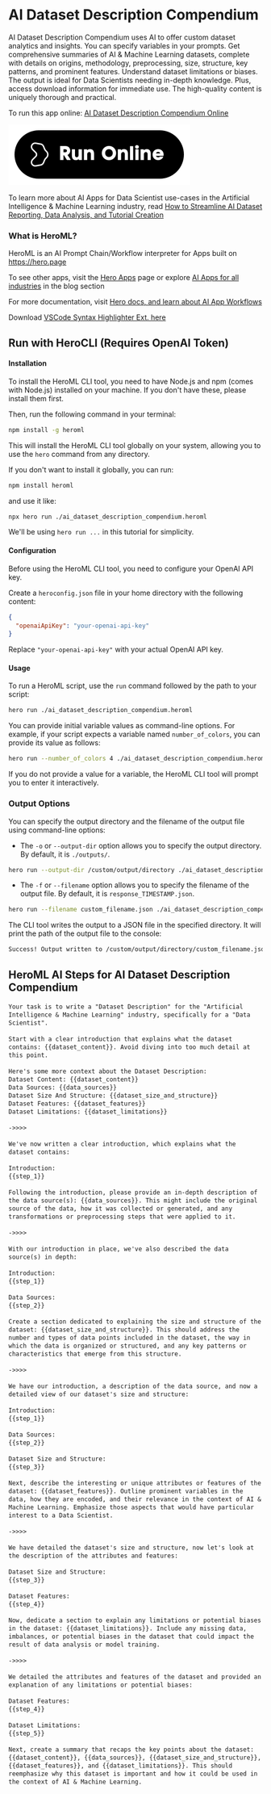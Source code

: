 # AI Dataset Description Compendium

AI Dataset Description Compendium uses AI to offer custom dataset analytics and insights. You can specify variables in your prompts. Get comprehensive summaries of AI & Machine Learning datasets, complete with details on origins, methodology, preprocessing, size, structure, key patterns, and prominent features. Understand dataset limitations or biases. The output is ideal for Data Scientists needing in-depth knowledge. Plus, access download information for immediate use. The high-quality content is uniquely thorough and practical.

To run this app online: [AI Dataset Description Compendium Online](https://hero.page/app/ai-dataset-description-compendium-ai-dataset-analytics-and-insights/n2VSxCBFKLycEzY0o1vi)

[![Run AI Dataset Description Compendium Online](/assets/run.svg)](https://hero.page/app/ai-dataset-description-compendium-ai-dataset-analytics-and-insights/n2VSxCBFKLycEzY0o1vi)

To learn more about AI Apps for Data Scientist use-cases in the Artificial Intelligence & Machine Learning industry, read [How to Streamline AI Dataset Reporting, Data Analysis, and Tutorial Creation](https://hero.page/blog/ai/artificial-intelligence-and-machine-learning/how-to-streamline-ai-dataset-reporting-data-analysis-and-tutorial-creation/170732)

### What is HeroML?
HeroML is an AI Prompt Chain/Workflow interpreter for Apps built on https://hero.page 

To see other apps, visit the [Hero Apps](https://hero.page/apps) page or explore [AI Apps for all industries](https://hero.page/blog) in the blog section

For more documentation, visit [Hero docs, and learn about AI App Workflows](https://hero.page/tutorials/introduction-to-heroml)

Download [VSCode Syntax Highlighter Ext. here](https://marketplace.visualstudio.com/items?itemName=hero-page.heroml)

## Run with HeroCLI (Requires OpenAI Token)

#### Installation

To install the HeroML CLI tool, you need to have Node.js and npm (comes with Node.js) installed on your machine. If you don't have these, please install them first. 

Then, run the following command in your terminal:

```bash
npm install -g heroml
```

This will install the HeroML CLI tool globally on your system, allowing you to use the `hero` command from any directory.

If you don't want to install it globally, you can run:

```bash
npm install heroml
```

and use it like:

```bash
npx hero run ./ai_dataset_description_compendium.heroml
```

We'll be using `hero run ...` in this tutorial for simplicity.

#### Configuration

Before using the HeroML CLI tool, you need to configure your OpenAI API key. 

Create a `heroconfig.json` file in your home directory with the following content:

```json
{
  "openaiApiKey": "your-openai-api-key"
}
```

Replace `"your-openai-api-key"` with your actual OpenAI API key.

#### Usage

To run a HeroML script, use the `run` command followed by the path to your script:

```bash
hero run ./ai_dataset_description_compendium.heroml
```

You can provide initial variable values as command-line options. For example, if your script expects a variable named `number_of_colors`, you can provide its value as follows:

```bash
hero run --number_of_colors 4 ./ai_dataset_description_compendium.heroml
```

If you do not provide a value for a variable, the HeroML CLI tool will prompt you to enter it interactively.

### Output Options

You can specify the output directory and the filename of the output file using command-line options:

- The `-o` or `--output-dir` option allows you to specify the output directory. By default, it is `./outputs/`.

```bash
hero run --output-dir /custom/output/directory ./ai_dataset_description_compendium.heroml
```

- The `-f` or `--filename` option allows you to specify the filename of the output file. By default, it is `response_TIMESTAMP.json`.

```bash
hero run --filename custom_filename.json ./ai_dataset_description_compendium.heroml
```

The CLI tool writes the output to a JSON file in the specified directory. It will print the path of the output file to the console:

```bash
Success! Output written to /custom/output/directory/custom_filename.json
```


## HeroML AI Steps for AI Dataset Description Compendium
```
Your task is to write a "Dataset Description" for the "Artificial Intelligence & Machine Learning" industry, specifically for a "Data Scientist". 

Start with a clear introduction that explains what the dataset contains: {{dataset_content}}. Avoid diving into too much detail at this point.

Here's some more context about the Dataset Description:
Dataset Content: {{dataset_content}}
Data Sources: {{data_sources}}
Dataset Size And Structure: {{dataset_size_and_structure}}
Dataset Features: {{dataset_features}}
Dataset Limitations: {{dataset_limitations}}

->>>>

We've now written a clear introduction, which explains what the dataset contains:

Introduction:
{{step_1}}

Following the introduction, please provide an in-depth description of the data source(s): {{data_sources}}. This might include the original source of the data, how it was collected or generated, and any transformations or preprocessing steps that were applied to it.

->>>>

With our introduction in place, we've also described the data source(s) in depth:

Introduction:
{{step_1}}

Data Sources:
{{step_2}}

Create a section dedicated to explaining the size and structure of the dataset: {{dataset_size_and_structure}}. This should address the number and types of data points included in the dataset, the way in which the data is organized or structured, and any key patterns or characteristics that emerge from this structure.

->>>>

We have our introduction, a description of the data source, and now a detailed view of our dataset's size and structure:

Introduction:
{{step_1}}

Data Sources:
{{step_2}}

Dataset Size and Structure:
{{step_3}}

Next, describe the interesting or unique attributes or features of the dataset: {{dataset_features}}. Outline prominent variables in the data, how they are encoded, and their relevance in the context of AI & Machine Learning. Emphasize those aspects that would have particular interest to a Data Scientist.

->>>>

We have detailed the dataset's size and structure, now let's look at the description of the attributes and features:

Dataset Size and Structure:
{{step_3}}

Dataset Features:
{{step_4}}

Now, dedicate a section to explain any limitations or potential biases in the dataset: {{dataset_limitations}}. Include any missing data, imbalances, or potential biases in the dataset that could impact the result of data analysis or model training.

->>>>

We detailed the attributes and features of the dataset and provided an explanation of any limitations or potential biases:

Dataset Features:
{{step_4}}

Dataset Limitations:
{{step_5}}

Next, create a summary that recaps the key points about the dataset: {{dataset_content}}, {{data_sources}}, {{dataset_size_and_structure}}, {{dataset_features}}, and {{dataset_limitations}}. This should reemphasize why this dataset is important and how it could be used in the context of AI & Machine Learning.


```

